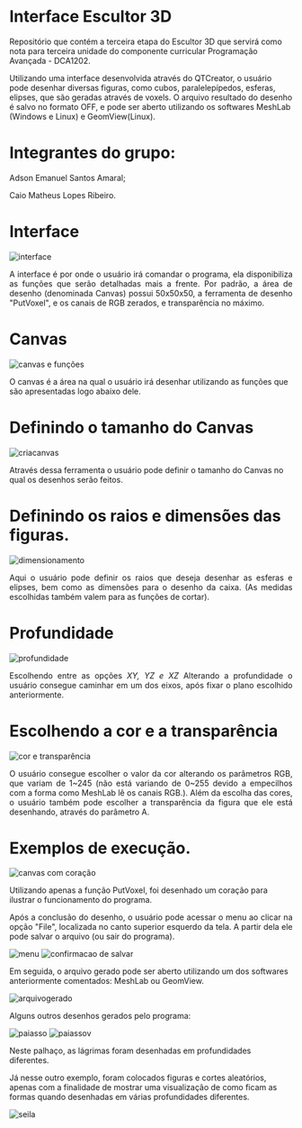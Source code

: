 # Interface Escultor 3D

Repositório que contém a terceira etapa do Escultor 3D que servirá como nota para terceira unidade do componente curricular Programação Avançada - DCA1202.

Utilizando uma interface desenvolvida através do QTCreator, o usuário pode desenhar diversas figuras, como cubos, paralelepípedos, esferas, elipses, que são geradas através de voxels. O arquivo resultado do desenho é salvo no formato OFF, e pode ser aberto utilizando os softwares MeshLab (Windows e Linux) e GeomView(Linux).

# Integrantes do grupo:

Adson Emanuel Santos Amaral;

Caio Matheus Lopes Ribeiro.



# Interface

![interface](https://user-images.githubusercontent.com/56892661/102609243-eb1d2900-4109-11eb-9d8f-c4b64cb5dd74.png)

<p align="justify"> A interface é por onde o usuário irá comandar o programa, ela disponibiliza as funções que serão detalhadas mais a frente. Por padrão, a área de desenho (denominada Canvas) possui 50x50x50, a ferramenta de desenho "PutVoxel", e os canais de RGB zerados, e transparência no máximo. </p align="justify">

# Canvas

![canvas e funções](https://user-images.githubusercontent.com/56892661/102610688-5c5ddb80-410c-11eb-8d08-ce637635457c.png)

O canvas é a área na qual o usuário irá desenhar utilizando as funções que são apresentadas logo abaixo dele.

# Definindo o tamanho do Canvas

![criacanvas](https://user-images.githubusercontent.com/56892661/102610677-5b2cae80-410c-11eb-939f-4e4bdc0ee9a2.png)

Através dessa ferramenta o usuário pode definir o tamanho do Canvas no qual os desenhos serão feitos.

# Definindo os raios e dimensões das figuras.

![dimensionamento](https://user-images.githubusercontent.com/56892661/102610680-5b2cae80-410c-11eb-8356-91241226c57f.png)

<p align="justify"> Aqui o usuário pode definir os raios que deseja desenhar as esferas e elipses, bem como as dimensões para o desenho da caixa. (As medidas escolhidas também valem para as funções de cortar).</p align="justify">

# Profundidade

![profundidade](https://user-images.githubusercontent.com/56892661/102610685-5bc54500-410c-11eb-9f57-ed4db16f3b43.png)

<p align="justify"> Escolhendo entre as opções <i> XY, YZ e XZ </i> Alterando a profundidade o usuário consegue caminhar em um dos eixos, após fixar o plano escolhido anteriormente. </p align="justify">

# Escolhendo a cor e a transparência

![cor e transparência](https://user-images.githubusercontent.com/56892661/102610676-5a941800-410c-11eb-9af5-32313ef094ef.png)

<p align="justify"> O usuário consegue escolher o valor da cor alterando os parâmetros RGB, que variam de 1~245 (não está variando de 0~255 devido a empecilhos com a forma como MeshLab lê os canais RGB.).
Além da escolha das cores, o usuário também pode escolher a transparência da figura que ele está desenhando, através do parâmetro A. </p align="justify">

# Exemplos de execução.

![canvas com coração](https://user-images.githubusercontent.com/56892661/102610687-5c5ddb80-410c-11eb-8688-b2a88eaba3d2.png)

Utilizando apenas a função PutVoxel, foi desenhado um coração para ilustrar o funcionamento do programa.

<p align="justify"> Após a conclusão do desenho, o usuário pode acessar o menu ao clicar na opção "File", localizada no canto superior esquerdo da tela. A partir dela ele pode salvar o arquivo (ou sair do programa). </p align="justify">

![menu](https://user-images.githubusercontent.com/56892661/102613041-8e713c80-4110-11eb-9979-2a0e98383e91.png)
![confirmacao de salvar](https://user-images.githubusercontent.com/56892661/102610672-59fb8180-410c-11eb-8e77-4caf6aabef09.png)

Em seguida, o arquivo gerado pode ser aberto utilizando um dos softwares anteriormente comentados: MeshLab ou GeomView.

![arquivogerado](https://user-images.githubusercontent.com/56892661/102611173-2ff68f00-410d-11eb-9e36-6a3f1155b834.png)

Alguns outros desenhos gerados pelo programa:

![paiasso](https://user-images.githubusercontent.com/56892661/102615462-bc588000-4114-11eb-9a43-634a6a46a039.png)
![paiassov](https://user-images.githubusercontent.com/56892661/102615463-bd89ad00-4114-11eb-9125-949b419677f3.png)

Neste palhaço, as lágrimas foram desenhadas em profundidades diferentes.

Já nesse outro exemplo, foram colocados figuras e cortes aleatórios, apenas com a finalidade de mostrar uma visualização de como ficam as formas quando desenhadas em várias profundidades diferentes.

![seila](https://user-images.githubusercontent.com/56892661/102615466-bd89ad00-4114-11eb-9ec3-2e4e378a81f5.png)
